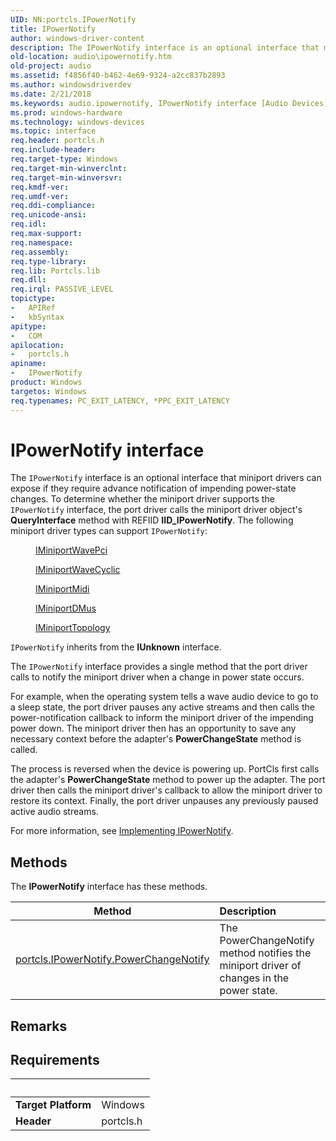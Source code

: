 ```yaml
---
UID: NN:portcls.IPowerNotify
title: IPowerNotify
author: windows-driver-content
description: The IPowerNotify interface is an optional interface that miniport drivers can expose if they require advance notification of impending power-state changes.
old-location: audio\ipowernotify.htm
old-project: audio
ms.assetid: f4856f40-b462-4e69-9324-a2cc837b2893
ms.author: windowsdriverdev
ms.date: 2/21/2018
ms.keywords: audio.ipowernotify, IPowerNotify interface [Audio Devices], IPowerNotify interface [Audio Devices], described, IPowerNotify, portcls/IPowerNotify, audmp-routines_345bcede-d886-4423-b56e-0b7c15596744.xml
ms.prod: windows-hardware
ms.technology: windows-devices
ms.topic: interface
req.header: portcls.h
req.include-header: 
req.target-type: Windows
req.target-min-winverclnt: 
req.target-min-winversvr: 
req.kmdf-ver: 
req.umdf-ver: 
req.ddi-compliance: 
req.unicode-ansi: 
req.idl: 
req.max-support: 
req.namespace: 
req.assembly: 
req.type-library: 
req.lib: Portcls.lib
req.dll: 
req.irql: PASSIVE_LEVEL
topictype:
-	APIRef
-	kbSyntax
apitype:
-	COM
apilocation:
-	portcls.h
apiname:
-	IPowerNotify
product: Windows
targetos: Windows
req.typenames: PC_EXIT_LATENCY, *PPC_EXIT_LATENCY
---
```


# IPowerNotify interface

The <code>IPowerNotify</code> interface is an optional interface that miniport drivers can expose if they require advance notification of impending power-state changes. To determine whether the miniport driver supports the <code>IPowerNotify</code> interface, the port driver calls the miniport driver object's <b>QueryInterface</b> method with REFIID <b>IID_IPowerNotify</b>. The following miniport driver types can support <code>IPowerNotify</code>:
<dl>
<dd>

<a href="..\portcls\nn-portcls-iminiportwavepci.md">IMiniportWavePci</a>


</dd>
<dd>

<a href="..\portcls\nn-portcls-iminiportwavecyclic.md">IMiniportWaveCyclic</a>


</dd>
<dd>

<a href="..\portcls\nn-portcls-iminiportmidi.md">IMiniportMidi</a>


</dd>
<dd>

<a href="..\dmusicks\nn-dmusicks-iminiportdmus.md">IMiniportDMus</a>


</dd>
<dd>

<a href="..\portcls\nn-portcls-iminiporttopology.md">IMiniportTopology</a>


</dd>
</dl><code>IPowerNotify</code> inherits from the <b>IUnknown</b> interface.

The <code>IPowerNotify</code> interface provides a single method that the port driver calls to notify the miniport driver when a change in power state occurs.

For example, when the operating system tells a wave audio device to go to a sleep state, the port driver pauses any active streams and then calls the power-notification callback to inform the miniport driver of the impending power down. The miniport driver then has an opportunity to save any necessary context before the adapter's <b>PowerChangeState</b> method is called.

The process is reversed when the device is powering up. PortCls first calls the adapter's <b>PowerChangeState</b> method to power up the adapter. The port driver then calls the miniport driver's callback to allow the miniport driver to restore its context. Finally, the port driver unpauses any previously paused active audio streams.

For more information, see <a href="https://msdn.microsoft.com/8bd8b4c8-1961-41ea-ba98-41e3a732ed37">Implementing IPowerNotify</a>.

## Methods

<p>The <b>IPowerNotify</b> interface has these methods.</p>

| Method | Description |
| ---- |:---- |
| [portcls.IPowerNotify.PowerChangeNotify](nf-portcls-ipowernotify-powerchangenotify.md) | The PowerChangeNotify method notifies the miniport driver of changes in the power state. |

## Remarks



## Requirements
| &nbsp; | &nbsp; |
| ---- |:---- |
| **Target Platform** | Windows |
| **Header** | portcls.h |